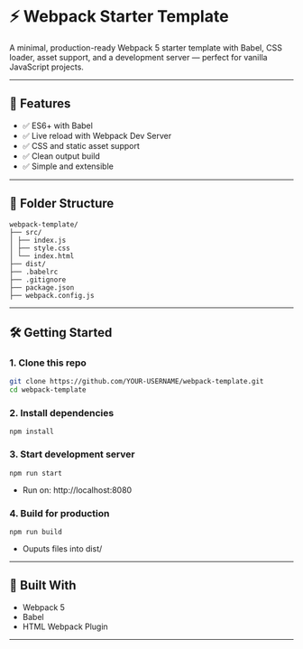 ﻿# ⚡ Webpack Starter Template

A minimal, production-ready Webpack 5 starter template with Babel, CSS loader, asset support, and a development server — perfect for vanilla JavaScript projects.

---

## 🚀 Features

- ✅ ES6+ with Babel
- ✅ Live reload with Webpack Dev Server
- ✅ CSS and static asset support
- ✅ Clean output build
- ✅ Simple and extensible

---

## 📁 Folder Structure

```
webpack-template/
├── src/
│ ├── index.js
│ ├── style.css
│ └── index.html
├── dist/
├── .babelrc
├── .gitignore
├── package.json
├── webpack.config.js
```

---

## 🛠️ Getting Started

### 1. Clone this repo

```bash
git clone https://github.com/YOUR-USERNAME/webpack-template.git
cd webpack-template
```

### 2. Install dependencies

```
npm install
```
### 3. Start development server

```
npm run start
```
- Run on: http://localhost:8080

### 4. Build for production

```
npm run build
```
- Ouputs files into dist/

---

## 🧰 Built With
- Webpack 5
- Babel
- HTML Webpack Plugin

---

